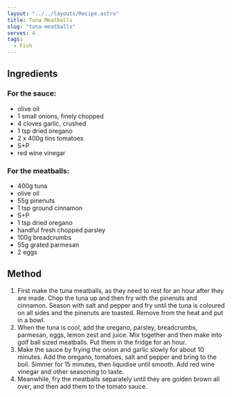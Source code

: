 ```yaml
---
layout: "../../layouts/Recipe.astro"
title: Tuna Meatballs
slug: "tuna-meatballs"
serves: 4
tags:
  - Fish
---
```


## Ingredients


### For the sauce:

- olive oil
- 1 small onions, finely chopped
- 4 cloves garlic, crushed
- 1 tsp dried oregano
- 2 x 400g tins tomatoes
- S+P
- red wine vinegar

### For the meatballs:

- 400g tuna
- olive oil
- 55g pinenuts
- 1 tsp ground cinnamon
- S+P
- 1 tsp dried oregano
- handful fresh chopped parsley
- 100g breadcrumbs
- 55g grated parmesan
- 2 eggs

## Method

1. First make the tuna meatballs, as they need to rest for an hour after they are made. Chop the tuna up and then fry with the pinenuts and cinnamon. Season with salt and pepper and fry until the tuna is coloured on all sides and the pinenuts are toasted. Remove from the heat and put in a bowl.
1. When the tuna is cool, add the oregano, parsley, breadcrumbs, parmesan, eggs, lemon zest and juice. Mix together and then make into golf ball sized meatballs. Put them in the fridge for an hour.
1. Make the sauce by frying the onion and garlic slowly for about 10 minutes. Add the oregano, tomatoes, salt and pepper and bring to the boil. Simmer for 15 minutes, then liquidise until smooth. Add red wine vinegar and other seasoning to taste.
1. Meanwhile, fry the meatballs separately until they are golden brown all over, and then add them to the tomato sauce.